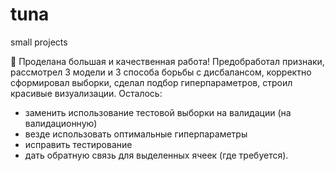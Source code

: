 # tuna
small projects
<div class='alert alert-info'>🏁 Проделана большая и качественная работа! Предобработал признаки, рассмотрел 3 модели и 3 способа борьбы с дисбалансом, корректно сформировал выборки, сделал подбор гиперпараметров, строил красивые визуализации. Осталось:
  
- заменить использование тестовой выборки на валидации (на валидационную)
- везде использовать оптимальные гиперпараметры 
- исправить тестирование
- дать обратную связь для выделенных ячеек (где требуется).


